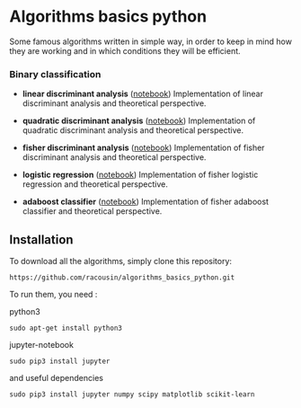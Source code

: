# Algorithms basics python

Some famous algorithms written in simple way, in order to keep in mind how they are working and in which conditions they will be efficient.

### Binary classification

- **linear discriminant analysis** ([notebook](https://github.com/racousin/algorithms_basics_python/blob/master/binary_classification/linear_discriminant_analysis.ipynb)) Implementation of linear discriminant analysis and theoretical perspective.

- **quadratic discriminant analysis** ([notebook](https://github.com/racousin/algorithms_basics_python/blob/master/binary_classification/quadratic_discriminant_analysis.ipynb)) Implementation of quadratic discriminant analysis  and theoretical perspective.

- **fisher discriminant analysis** ([notebook](https://github.com/racousin/algorithms_basics_python/blob/master/binary_classification/fisher_discriminant_analysis.ipynb)) Implementation of fisher discriminant analysis and theoretical perspective.

- **logistic regression** ([notebook](https://github.com/racousin/algorithms_basics_python/blob/master/binary_classification/logistic_regression.ipynb)) Implementation of fisher logistic regression and theoretical perspective.

- **adaboost classifier** ([notebook](https://github.com/racousin/algorithms_basics_python/blob/master/binary_classification/adaboost_classifier.ipynb)) Implementation of fisher adaboost classifier and theoretical perspective.


## Installation

To download all the algorithms, simply clone this repository:
```
https://github.com/racousin/algorithms_basics_python.git
```

To run them, you need :

python3
```
sudo apt-get install python3
```

jupyter-notebook
```
sudo pip3 install jupyter
```

and useful dependencies
```
sudo pip3 install jupyter numpy scipy matplotlib scikit-learn
```
